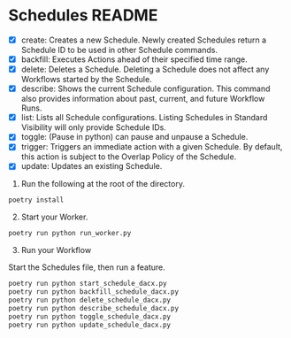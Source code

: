 # Schedules README

- [x] create: Creates a new Schedule. Newly created Schedules return a Schedule ID to be used in other Schedule commands.
- [x] backfill: Executes Actions ahead of their specified time range.
- [x] delete: Deletes a Schedule. Deleting a Schedule does not affect any Workflows started by the Schedule.
- [x] describe: Shows the current Schedule configuration. This command also provides information about past, current, and future Workflow Runs.
- [x] list: Lists all Schedule configurations. Listing Schedules in Standard Visibility will only provide Schedule IDs.
- [x] toggle: (Pause in python) can pause and unpause a Schedule.
- [x] trigger: Triggers an immediate action with a given Schedule. By default, this action is subject to the Overlap Policy of the Schedule.
- [x] update: Updates an existing Schedule.

1. Run the following at the root of the directory.

```bash
poetry install
```

2. Start your Worker.

```bash
poetry run python run_worker.py
```

3. Run your Workflow

Start the Schedules file, then run a feature.

```bash
poetry run python start_schedule_dacx.py
poetry run python backfill_schedule_dacx.py
poetry run python delete_schedule_dacx.py
poetry run python describe_schedule_dacx.py
poetry run python toggle_schedule_dacx.py
poetry run python update_schedule_dacx.py
```
